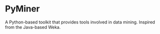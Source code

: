 PyMiner
=======

A Python-based toolkit that provides tools involved in data mining. Inspired from the Java-based Weka. 
